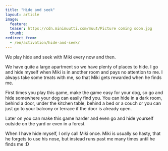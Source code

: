 ```yaml
---
title: "Hide and seek"
layout: article
image:
  feature:
  teaser: https://cdn.minimuutti.com/muut/Picture coming soon.jpg
  thumb:
redirect_from:
  - /en/activation/hide-and-seek/
---
```


We play hide and seek with Miki every now and then.

We have quite a large apartment so we have plenty of places to hide. I go and hide myself when Miki is in another room and pays no attention to me. I always take some treats with me, so that Miki gets rewarded when he finds me.

First times you play this game, make the game easy for your dog, so go and hide somewhere your dog can easily find you. You can hide in a dark room, behind a door, under the kitchen table, behind a bed or a couch or you can just go to your balcony or terrace if the door is already open.

Later on you can make this game harder and even go and hide yourself outside on the yard or even in a forest.

When I have hide myself, I only call Miki once. Miki is usually so hasty, that he forgets to use his nose, but instead runs past me many times until he finds me :D
